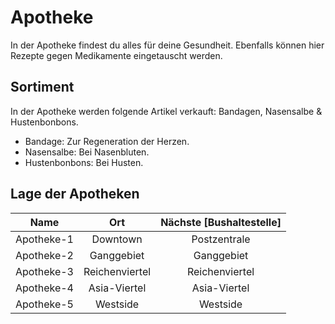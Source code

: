 # Apotheke 
In der Apotheke findest du alles für deine Gesundheit. Ebenfalls können hier Rezepte gegen Medikamente eingetauscht werden.

## Sortiment 
In der Apotheke werden folgende Artikel verkauft: Bandagen, Nasensalbe & Hustenbonbons.

* Bandage: Zur Regeneration der Herzen.
* Nasensalbe: Bei Nasenbluten.
* Hustenbonbons:  Bei Husten.

## Lage der Apotheken 
| Name | Ort | Nächste [Bushaltestelle] |
|:-:|:-:|:-:|
| Apotheke-1 | Downtown | Postzentrale |
| Apotheke-2 | Ganggebiet | Ganggebiet |
| Apotheke-3 | Reichenviertel | Reichenviertel |
| Apotheke-4 | Asia-Viertel | Asia-Viertel |
| Apotheke-5 | Westside | Westside |
